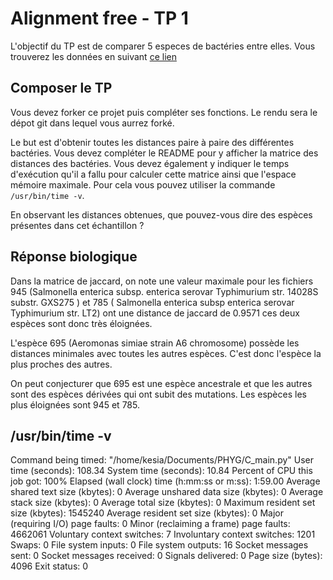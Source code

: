 
# Alignment free - TP 1

L'objectif du TP est de comparer 5 especes de bactéries entre elles.
Vous trouverez les données en suivant [ce lien](https://we.tl/t-ACiDxJko7s)

## Composer le TP

Vous devez forker ce projet puis compléter ses fonctions.
Le rendu sera le dépot git dans lequel vous aurrez forké.

Le but est d'obtenir toutes les distances paire à paire des différentes bactéries.
Vous devez compléter le README pour y afficher la matrice des distances des bactéries.
Vous devez également y indiquer le temps 
d'exécution qu'il a fallu pour calculer cette matrice ainsi que l'espace mémoire maximale. Pour cela vous pouvez utiliser la commande ```/usr/bin/time -v```.

En observant les distances obtenues, que pouvez-vous dire des espèces présentes dans cet échantillon ?

## Réponse biologique
Dans la matrice de jaccard, on note une valeur maximale pour les fichiers 945 (Salmonella enterica subsp. enterica serovar Typhimurium str. 14028S substr. GXS275 ) et 785 ( Salmonella enterica subsp  enterica serovar Typhimurium str. LT2) ont une distance de jaccard de 0.9571 ces deux espèces sont donc très éloignées. 

L'espèce 695 (Aeromonas simiae strain A6 chromosome) possède les distances minimales avec toutes les autres espèces. C'est donc l'espèce la plus proches des autres. 

On peut conjecturer que 695 est une espèce ancestrale et que les autres sont des espèces dérivées qui ont subit des mutations. Les espèces les plus éloignées sont 945 et 785. 


## /usr/bin/time -v
 Command being timed: "/home/kesia/Documents/PHYG/C_main.py"
        User time (seconds): 108.34
        System time (seconds): 10.84
        Percent of CPU this job got: 100%
        Elapsed (wall clock) time (h:mm:ss or m:ss): 1:59.00
        Average shared text size (kbytes): 0
        Average unshared data size (kbytes): 0
        Average stack size (kbytes): 0
        Average total size (kbytes): 0
        Maximum resident set size (kbytes): 1545240
        Average resident set size (kbytes): 0
        Major (requiring I/O) page faults: 0
        Minor (reclaiming a frame) page faults: 4662061
        Voluntary context switches: 7
        Involuntary context switches: 1201
        Swaps: 0
        File system inputs: 0
        File system outputs: 16
        Socket messages sent: 0
        Socket messages received: 0
        Signals delivered: 0
        Page size (bytes): 4096
        Exit status: 0



